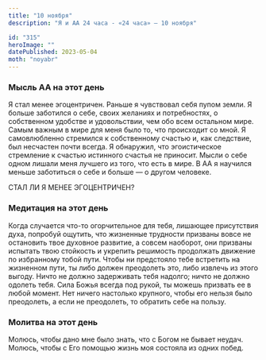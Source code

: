 ```yaml
---
title: "10 ноября"
description: "Я и АА 24 часа - «24 часа» — 10 ноября"

id: "315"
heroImage: ""
datePublished: 2023-05-04
moth: "noyabr"
---
```


### Мысль АА на этот день

Я стал менее эгоцентричен. Раньше я чувствовал себя пупом земли. Я больше
заботился о себе, своих желаниях и потребностях, о собственном удобстве и
удовольствии, чем обо всем остальном мире. Самым важным в мире для меня было
то, что происходит со мной. Я самовлюбленно стремился к собственному счастью
и, как следствие, был несчастен почти всегда. Я обнаружил, что эгоистическое
стремление к счастью истинного счастья не приносит. Мысли о себе одном лишали
меня лучшего из того, что есть в мире. В АА я научился меньше заботиться о
себе и больше — о другом человеке.

СТАЛ ЛИ Я МЕНЕЕ ЭГОЦЕНТРИЧЕН?

### Медитация на этот день

Когда случается что-то огорчительное для тебя, лишающее присутствия духа,
попробуй ощутить, что жизненные трудности призваны вовсе не остановить твое
духовное развитие, а совсем наоборот, они призваны испытать твою стойкость и
укрепить решимость продолжать движение по избранному тобой пути. Чтобы ни
предстояло тебе встретить на жизненном пути, ты либо должен преодолеть это,
либо извлечь из этого выгоду. Ничто не должно задерживать тебя надолго; ничто
не должно одолеть тебя. Сила Божья всегда под рукой, ты можешь призвать ее в
любой момент. Нет ничего настолько крупного, чтобы его нельзя было преодолеть,
а если не преодолеть, то обратить себе на пользу.

### Молитва на этот день

Молюсь, чтобы дано мне было знать, что с Богом не бывает неудач. Молюсь, чтобы
с Его помощью жизнь моя состояла из одних побед.
